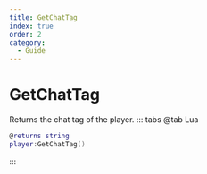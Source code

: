 ```yaml
---
title: GetChatTag
index: true
order: 2
category:
  - Guide
---
```


# GetChatTag
Returns the chat tag of the player.
::: tabs
@tab Lua
```lua
@returns string
player:GetChatTag()
```

:::